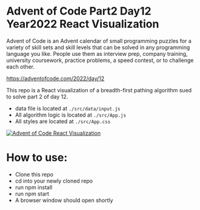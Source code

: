# Advent of Code Part2 Day12 Year2022 React Visualization

Advent of Code is an Advent calendar of small programming puzzles for a variety of skill sets and skill levels that can be solved in any programming language you like. People use them as interview prep, company training, university coursework, practice problems, a speed contest, or to challenge each other.

https://adventofcode.com/2022/day/12

This repo is a React visualization of a breadth-first pathing algorithm sued to solve part 2 of day 12. 

- data file is located at `./src/data/input.js`
- All algorithm logic is located at `./src/App.js`
- All styles are located at `./src/App.css`

[![Advent of Code React Visualization](https://img.youtube.com/vi/r-a3y1M0sDE/0.jpg)](https://www.youtube.com/watch?v=r-a3y1M0sDE)

# How to use:

- Clone this repo
- cd into your newly cloned repo
- run npm install
- run npm start
- A browser window should open shortly

